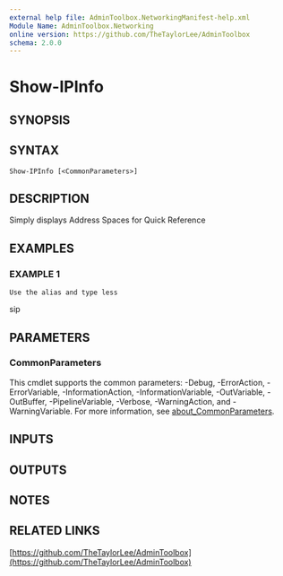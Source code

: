 ```yaml
---
external help file: AdminToolbox.NetworkingManifest-help.xml
Module Name: AdminToolbox.Networking
online version: https://github.com/TheTaylorLee/AdminToolbox
schema: 2.0.0
---
```


# Show-IPInfo

## SYNOPSIS

## SYNTAX

```
Show-IPInfo [<CommonParameters>]
```

## DESCRIPTION
Simply displays Address Spaces for Quick Reference

## EXAMPLES

### EXAMPLE 1
```
Use the alias and type less
```

sip

## PARAMETERS

### CommonParameters
This cmdlet supports the common parameters: -Debug, -ErrorAction, -ErrorVariable, -InformationAction, -InformationVariable, -OutVariable, -OutBuffer, -PipelineVariable, -Verbose, -WarningAction, and -WarningVariable. For more information, see [about_CommonParameters](http://go.microsoft.com/fwlink/?LinkID=113216).

## INPUTS

## OUTPUTS

## NOTES

## RELATED LINKS

[https://github.com/TheTaylorLee/AdminToolbox](https://github.com/TheTaylorLee/AdminToolbox)

